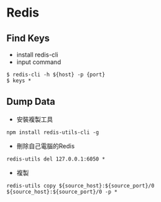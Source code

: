 # Redis
## Find Keys
* install redis-cli
* input command
```
$ redis-cli -h ${host} -p {port}
$ keys *  
```
## Dump Data
* 安裝複製工具
```
npm install redis-utils-cli -g
```
* 刪除自己電腦的Redis
```
redis-utils del 127.0.0.1:6050 *
```
* 複製
```
redis-utils copy ${source_host}:${source_port}/0 ${source_host}:${source_port}/0 -p *
```